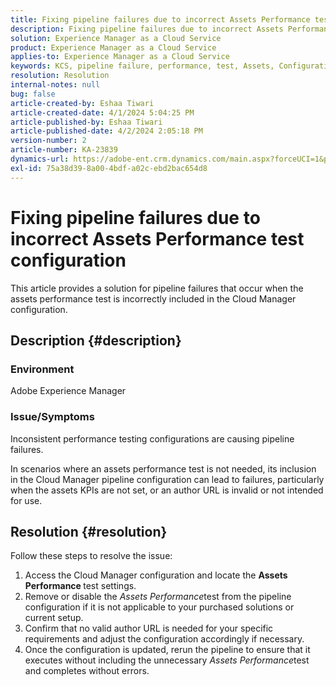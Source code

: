 ```yaml
---
title: Fixing pipeline failures due to incorrect Assets Performance test configuration
description: Fixing pipeline failures due to incorrect Assets Performance test configuration.
solution: Experience Manager as a Cloud Service
product: Experience Manager as a Cloud Service
applies-to: Experience Manager as a Cloud Service
keywords: KCS, pipeline failure, performance, test, Assets, Configuration, KPIs, URL, Assets Performance test
resolution: Resolution
internal-notes: null
bug: false
article-created-by: Eshaa Tiwari
article-created-date: 4/1/2024 5:04:25 PM
article-published-by: Eshaa Tiwari
article-published-date: 4/2/2024 2:05:18 PM
version-number: 2
article-number: KA-23839
dynamics-url: https://adobe-ent.crm.dynamics.com/main.aspx?forceUCI=1&pagetype=entityrecord&etn=knowledgearticle&id=573e8ae0-49f0-ee11-904c-6045bd006b3d
exl-id: 75a38d39-8a00-4bdf-a02c-ebd2bac654d8
---
```

# Fixing pipeline failures due to incorrect Assets Performance test configuration


This article provides a solution for pipeline failures that occur when the assets performance test is incorrectly included in the Cloud Manager configuration.

## Description {#description}


### Environment

Adobe Experience Manager

### Issue/Symptoms

Inconsistent performance testing configurations are causing pipeline failures.

In scenarios where an assets performance test is not needed, its inclusion in the Cloud Manager pipeline configuration can lead to failures, particularly when the assets KPIs are not set, or an author URL is invalid or not intended for use.


## Resolution {#resolution}


Follow these steps to resolve the issue:

1. Access the Cloud Manager configuration and locate the <b>Assets Performance </b>test settings.
2. Remove or disable the *Assets Performance*test from the pipeline configuration if it is not applicable to your purchased solutions or current setup.
3. Confirm that no valid author URL is needed for your specific requirements and adjust the configuration accordingly if necessary.
4. Once the configuration is updated, rerun the pipeline to ensure that it executes without including the unnecessary *Assets Performance*test and completes without errors.
